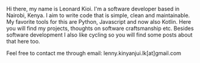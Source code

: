 <!--
.. title: About me
.. slug: about
.. date: 2018-11-24 13:25:54 UTC+03:00
.. tags: 
.. category: 
.. link: 
.. description: 
.. type: text
-->

Hi there, my name is Leonard Kioi. I'm a software developer based in Nairobi, Kenya. I aim to write code that is simple, clean
and maintainable. My favorite tools for this are Python, Javascript and now also Kotlin. Here you will find my projects, thoughts
on software craftsmanship etc. Besides software development I also like cycling so you will find some posts about that here too.

Feel free to contact me through email: lenny.kinyanjui.lk[at]gmail.com
